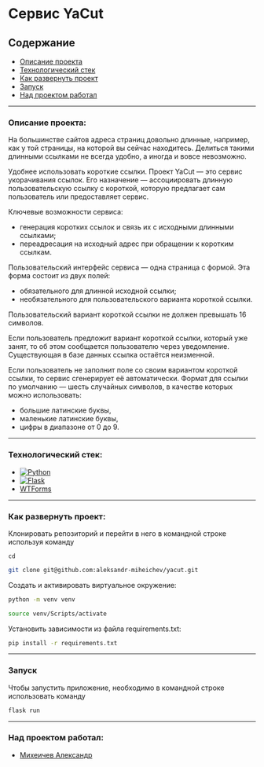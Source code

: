 # Сервис YaCut

## Содержание
- [Описание проекта](#описание-проекта)
- [Технологический стек](#технологический-стек)
- [Как развернуть проект](#как-развернуть-проект)
- [Запуск](#запуск)
- [Над проектом работал](#над-проектом-работал)

___

### Описание проекта:

На большинстве сайтов адреса страниц довольно длинные, например, как у той 
страницы, на которой вы сейчас находитесь. Делиться такими длинными ссылками 
не всегда удобно, а иногда и вовсе невозможно.

Удобнее использовать короткие ссылки.
Проект YaCut — это сервис укорачивания ссылок. Его назначение — ассоциировать 
длинную пользовательскую ссылку с короткой, которую предлагает сам 
пользователь или предоставляет сервис.

Ключевые возможности сервиса:
- генерация коротких ссылок и связь их с исходными длинными ссылками;
- переадресация на исходный адрес при обращении к коротким ссылкам.

Пользовательский интерфейс сервиса — одна страница с формой. Эта форма состоит 
из двух полей:
- обязательного для длинной исходной ссылки;
- необязательного для пользовательского варианта короткой ссылки.

Пользовательский вариант короткой ссылки не должен превышать 16 символов.

Если пользователь предложит вариант короткой ссылки, который уже занят, то об 
этом сообщается пользователю через уведомление. Существующая в базе данных 
ссылка остаётся неизменной.

Если пользователь не заполнит поле со своим вариантом короткой ссылки, то 
сервис сгенерирует её автоматически. Формат для ссылки по умолчанию — шесть 
случайных символов, в качестве которых можно использовать:
- большие латинские буквы,
- маленькие латинские буквы,
- цифры в диапазоне от 0 до 9.

___

### Технологический стек:

- [![Python](https://img.shields.io/badge/python-3670A0?style=for-the-badge&logo=python&logoColor=ffdd54)](https://www.python.org/)
- [![Flask](https://img.shields.io/badge/Flask-000000?style=for-the-badge&logo=flask&logoColor=white)](https://flask.palletsprojects.com/)
- [WTForms](https://wtforms.readthedocs.io/)

___

### Как развернуть проект:

Клонировать репозиторий и перейти в него в командной строке используя команду 
```
cd
```
```bash
git clone git@github.com:aleksandr-miheichev/yacut.git
```
Cоздать и активировать виртуальное окружение:
```bash
python -m venv venv
```
```bash
source venv/Scripts/activate
```
Установить зависимости из файла requirements.txt:
```bash
pip install -r requirements.txt
```

___

### Запуск

Чтобы запустить приложение, необходимо в командной строке использовать команду
```bash
flask run
```

___

### Над проектом работал:
- [Михеичев Александр](https://github.com/aleksandr-miheichev)
